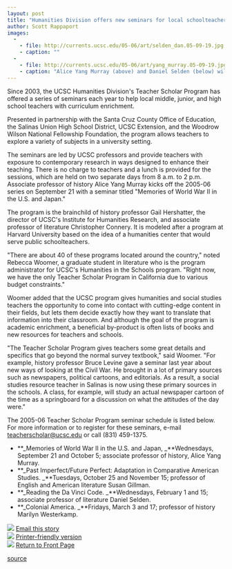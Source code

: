 ```yaml
---
layout: post
title: "Humanities Division offers new seminars for local schoolteachers"
author: Scott Rappaport 
images:
  -
    - file: http://currents.ucsc.edu/05-06/art/selden_dan.05-09-19.jpg
    - caption: ""
  -
    - file: http://currents.ucsc.edu/05-06/art/yang_murray.05-09-19.jpg
    - caption: "Alice Yang Murray (above) and Daniel Selden (below) will conduct seminars for teachers. Above photo: Jim MacKenzie; photo below courtesy of Literature Department"
---
```


Since 2003, the UCSC Humanities Division's Teacher Scholar Program has offered a series of seminars each year to help local middle, junior, and high school teachers with curriculum enrichment.

Presented in partnership with the Santa Cruz County Office of Education, the Salinas Union High School District, UCSC Extension, and the Woodrow Wilson National Fellowship Foundation, the program allows teachers to explore a variety of subjects in a university setting.

The seminars are led by UCSC professors and provide teachers with exposure to contemporary research in ways designed to enhance their teaching. There is no charge to teachers and a lunch is provided for the sessions, which are held on two separate days from 8 a.m. to 2 p.m. Associate professor of history Alice Yang Murray kicks off the 2005-06 series on September 21 with a seminar titled "Memories of World War II in the U.S. and Japan."

The program is the brainchild of history professor Gail Hershatter, the director of UCSC's Institute for Humanities Research, and associate professor of literature Christopher Connery. It is modeled after a program at Harvard University based on the idea of a humanities center that would serve public schoolteachers.

"There are about 40 of these programs located around the country," noted Rebecca Woomer, a graduate student in literature who is the program administrator for UCSC's Humanities in the Schools program. "Right now, we have the only Teacher Scholar Program in California due to various budget constraints."

Woomer added that the UCSC program gives humanities and social studies teachers the opportunity to come into contact with cutting-edge content in their fields, but lets them decide exactly how they want to translate that information into their classroom. And although the goal of the program is academic enrichment, a beneficial by-product is often lists of books and new resources for teachers and schools.

"The Teacher Scholar Program gives teachers some great details and specifics that go beyond the normal survey textbook," said Woomer. "For example, history professor Bruce Levine gave a seminar last year about new ways of looking at the Civil War. He brought in a lot of primary sources such as newspapers, political cartoons, and editorials. As a result, a social studies resource teacher in Salinas is now using these primary sources in the schools. A class, for example, will study an actual newspaper cartoon of the time as a springboard for a discussion on what the attitudes of the day were."

The 2005-06 Teacher Scholar Program seminar schedule is listed below. For more information or to register for these seminars, e-mail [teacherscholar@ucsc.edu][1] or call (831) 459-1375.

* **_Memories of World War II in the U.S. and Japan, _**Wednesdays, September 21 and October 5; associate professor of history, Alice Yang Murray.
* **_Past Imperfect/Future Perfect: Adaptation in Comparative American Studies. _**Tuesdays, October 25 and November 15; professor of English and American literature Susan Gillman.
* **_Reading the Da Vinci Code. _**Wednesdays, February 1 and 15; associate professor of literature Daniel Selden.
* **_Colonial America. _**Fridays, March 3 and 17; professor of history Marilyn Westerkamp.

![][2] [Email this story][3]  
![][2] [Printer-friendly version][4]  
![][2] [Return to Front Page][5]

[1]: mailto:teacherscholar@ucsc.edu
[2]: ../../images/bulletarrow.gif
[3]: javascript:url();document.f1.submit();
[4]: javascript:popUp();
[5]: http://currents.ucsc.edu/

[source](http://www1.ucsc.edu/currents/05-06/09-19/teachers.asp "Permalink to teachers")
